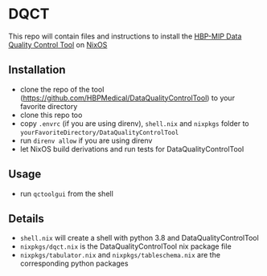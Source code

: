 # DQCT

This repo will contain files and instructions to install the [HBP-MIP Data Quality Control Tool](https://github.com/HBPMedical/DataQualityControlTool)
on [NixOS](https://nixos.org/)

## Installation

- clone the repo of the tool (https://github.com/HBPMedical/DataQualityControlTool) to your favorite directory
- clone this repo too
- copy `.envrc` (if you are using direnv), `shell.nix` and `nixpkgs` folder to `yourFavoriteDirectory/DataQualityControlTool`
- run `direnv allow` if you are using direnv
- let NixOS build derivations and run tests for DataQualityControlTool

## Usage

- run `qctoolgui` from the shell

## Details
- `shell.nix` will create a shell with python 3.8 and DataQualityControlTool
- `nixpkgs/dqct.nix` is the DataQualityControlTool nix package file
- `nixpkgs/tabulator.nix` and `nixpkgs/tableschema.nix` are the corresponding python packages

